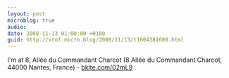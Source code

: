```yaml
---
layout: post
microblog: true
audio: 
date: 2008-11-13 01:00:00 +0100
guid: http://xtof.micro.blog/2008/11/13/t1004381600.html
---
```

I'm at 8, Allée du Commandant Charcot (8 Allée du Commandant Charcot, 44000 Nantes, France) - [bkite.com/02mL9](http://bkite.com/02mL9)
